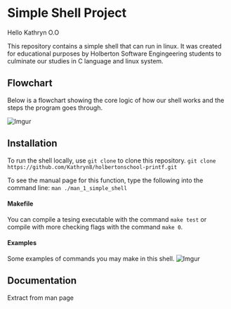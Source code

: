 # Simple Shell Project

Hello Kathryn O.O

This repository contains a simple shell that can run in linux. It was created for educational purposes by Holberton Software Engingeering students to culminate our studies in C language and linux system. 

## Flowchart
Below is a flowchart showing the core logic of how our shell works
and the steps the program goes through.

![Imgur](https://i.imgur.com/jpyxKLr.jpg)

## Installation
To run the shell locally, use `git clone` to clone this repository.
`git clone https://github.com/Kathryn8/holbertonschool-printf.git`

To see the manual page for this function, type the following into the command line:
`man ./man_1_simple_shell`

#### Makefile
You can compile a tesing executable with the command `make test` or compile with more checking flags with the command `make 0`.

#### Examples
Some examples of commands you may make in this shell. 
![Imgur](https://i.imgur.com/1F3qgjA.png)

## Documentation
Extract from man page



